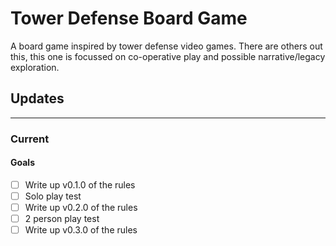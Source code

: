# Tower Defense Board Game

A board game inspired by tower defense video games. There are others out this, this one is focussed on co-operative play and possible narrative/legacy exploration.

## Updates

---

### Current

#### Goals

- [ ] Write up v0.1.0 of the rules
- [ ] Solo play test
- [ ] Write up v0.2.0 of the rules
- [ ] 2 person play test
- [ ] Write up v0.3.0 of the rules
